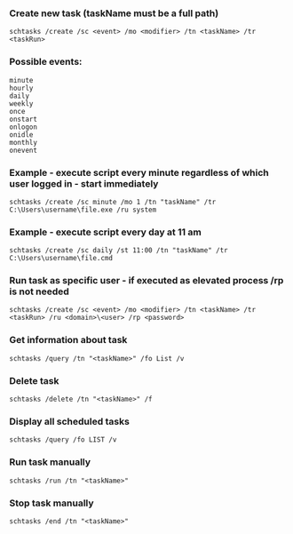 ### Create new task (taskName must be a full path)
```
schtasks /create /sc <event> /mo <modifier> /tn <taskName> /tr <taskRun>
```

### Possible events:
```
minute
hourly
daily
weekly
once
onstart
onlogon
onidle
monthly
onevent
```

### Example - execute script every minute regardless of which user logged in - start immediately
```
schtasks /create /sc minute /mo 1 /tn "taskName" /tr C:\Users\username\file.exe /ru system
```

### Example - execute script every day at 11 am
```
schtasks /create /sc daily /st 11:00 /tn "taskName" /tr C:\Users\username\file.cmd
```

### Run task as specific user - if executed as elevated process /rp is not needed
```
schtasks /create /sc <event> /mo <modifier> /tn <taskName> /tr <taskRun> /ru <domain>\<user> /rp <password>
```

### Get information about task
```
schtasks /query /tn "<taskName>" /fo List /v
```

### Delete task
```
schtasks /delete /tn "<taskName>" /f
```

### Display all scheduled tasks
```
schtasks /query /fo LIST /v
```

### Run task manually
```
schtasks /run /tn "<taskName>"
```

### Stop task manually
```
schtasks /end /tn "<taskName>"
```

